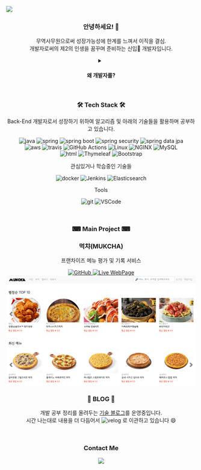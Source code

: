 <img
  src="https://capsule-render.vercel.app/api?type=transparent&color=auto&height=100&section=header&text=NO EFFORT, NO RESULTS&fontSize=40" />

<div align="center">
  <h3>안녕하세요! 👋</h3>

  <p>
    무역사무원으로써 성장가능성에 한계를 느껴서 이직을 결심. <br>
    개발자로써의 제2의 인생을 꿈꾸며 준비하는 신입🌱 개발자입니다.
  </p>

  <details>
    <summary>
      <h4>왜 개발자를?</h4>
    </summary>
    <p>
      일단, 코딩 공부가 재밌었습니다. <br>
      학생 때부터 프로그래밍을 접했었더라면 참 좋았겠지만, 30대가 되서야 프로그래밍을 접하게 되었습니다. <br>
      코딩을 하며 기능을 구현하고 서비스하다보면 많은 문제들을 마주칩니다. <br>
      몇시간이 걸리든 포기하지 않고 고민하고 분석해서 문제를 해결하면, 그때 느끼는 쾌감은 받았던 스트레스의 배는 되는것 같습니다. <br>
      이 직업이라면 즐겁게 오래 일할 수 있을꺼라 생각하여 개발자로 전향하게 되었습니다. <br>
      <br>
      저는 앞으로의 시대에서는 본인의 기술력이 있어야 살아남는 시대가 될것이라고 생각합니다. <br>
      저는 나이에 상관없이 변화를 두려워 하지않고 꾸준히 학습하여 본인의 스킬을 계속 향상시킬 수 있는 개발자가 되고 싶습니다.
    </p>
  </details>
  <br>
  <h3>🛠 Tech Stack 🛠</h3>
  <p>
    Back-End 개발자로서 성장하기 위하여 알고리즘 및 아래의 기술들을 활용하며 공부하고 있습니다.
  </p>
  <p>
    <img alt="java" src="https://img.shields.io/badge/-Java-007396?style=for-the-badge&logo=java&logoColor=white" />
    <img alt="spring"
      src="https://img.shields.io/badge/-Spring-6DB33F?style=for-the-badge&logo=spring&logoColor=white" />
    <img alt="spring boot"
      src="https://img.shields.io/badge/-Spring Boot-6DB33F?style=for-the-badge&logo=springboot&logoColor=white" />
    <img alt="spring security"
      src="https://img.shields.io/badge/-Spring Security-6DB33F?style=for-the-badge&logo=springsecurity&logoColor=white" />
    <img alt="spring data jpa" src="https://img.shields.io/badge/-Spring Data JPA-6DB33F?style=for-the-badge" />
    <br>
    <img alt="aws" src="https://img.shields.io/badge/-AWS-232F3E?style=for-the-badge&logo=amazonaws&logoColor=white" />
    <img alt="travis" src="https://img.shields.io/badge/-Travis CI-3EAAAF?style=for-the-badge&logo=travisci&logoColor=white" />
    <img alt="GitHub Actions" src="https://img.shields.io/badge/-GitHub Actions-2088FF?style=for-the-badge&logo=GitHubActions&logoColor=white" />
    <img alt="Linux" src="https://img.shields.io/badge/-Linux-FCC624?style=for-the-badge&logo=Linux&logoColor=white" />
    <img alt="NGINX" src="https://img.shields.io/badge/-NGINX-009639?style=for-the-badge&logo=NGINX&logoColor=white" />
    <img alt="MySQL" src="https://img.shields.io/badge/-MySQL-4479A1?style=for-the-badge&logo=MySQL&logoColor=white" />
    <br>
    <img alt="html" src="https://img.shields.io/badge/-HTML5-E34F26?style=for-the-badge&logo=html5&logoColor=white" />
    <img alt="Thymeleaf" src="https://img.shields.io/badge/-Thymeleaf-005F0F?style=for-the-badge&logo=Thymeleaf&logoColor=white" />
    <img alt="Bootstrap" src="https://img.shields.io/badge/-Bootstrap5-7952B3?style=for-the-badge&logo=Bootstrap&logoColor=white" />
        
  </p>
  <p> 관심있거나 학습중인 기술들 </p>
  <p>
    <img alt="docker"
      src="https://img.shields.io/badge/-Docker-2496ED?style=for-the-badge&logo=docker&logoColor=white" />
    <img alt="Jenkins"
      src="https://img.shields.io/badge/-Jenkins-D24939?style=for-the-badge&logo=Jenkins&logoColor=white" />
    <img alt="Elasticsearch"
      src="https://img.shields.io/badge/-Elasticsearch-005571?style=for-the-badge&logo=Elasticsearch&logoColor=white" />
  </p>
  <p> Tools </p>
  <p>
    <img alt="git" src="https://img.shields.io/badge/-Git-F05032?style=for-the-badge&logo=git&logoColor=white" />
    <img alt="VSCode"
      src="https://img.shields.io/badge/-VSCode-007ACC?style=for-the-badge&logo=VisualStudioCode&logoColor=white" />
  </p>
  <br>

  <h3>⌨ Main Project ⌨</h3>
  <h3><strong>먹챠(MUKCHA)</strong></h3>
  <p>프랜차이즈 메뉴 평가 및 기록 서비스</p>
  <a href="https://github.com/Bluewind8791/mukcha">
    <img alt="GitHub" src="https://img.shields.io/badge/-GitHub Code-20C997?style=for-the-badge&logo=GitHub&logoColor=white" />
  </a>
  <a href="http://ec2-3-39-16-219.ap-northeast-2.compute.amazonaws.com/">
    <img alt="Live WebPage" src="https://img.shields.io/badge/-Live WebPage-0076D6?style=for-the-badge" />
  </a>
  <img src="image/mukcha-mainpage.png" />
  <br>
  <h3>📖 BLOG 📖</h3>
  <p>
    개발 공부 정리를 올려두는 <a href="https://bluewind8791.github.io">기술 블로그</a>를 운영중입니다.
    <br>
    시간 나는대로 내용을 더 다듬어서 <img alt="velog"
      src="https://img.shields.io/badge/-Velog-20C997?style=flat-square&logo=velog&logoColor=white" /> 로 이관하고 있습니다 😄
  </p>

  <br>
  <h3>Contact Me</h3>
  <p>
    <!--   <img alt="velog" src="https://img.shields.io/badge/-Velog-20C997?style=for-the-badge&logo=velog&logoColor=white" /> -->
    <a href="mailto:bluewind@kakao.com"><img
        src="https://img.shields.io/badge/-MAIL-d14836?style=for-the-badge&logo=Gmail&logoColor=white&link=bluewind@kakao.com" /></a>
  </p>

  <!-- [![Anurag's GitHub stats](https://github-readme-stats.vercel.app/api?username=Bluewind8791&count_private=true&show_icons=true&theme=tokyonight)](https://github.com/anuraghazra/github-readme-stats) -->

</div>
